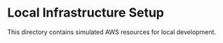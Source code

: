 # Local Infrastructure Setup

This directory contains simulated AWS resources for local development.
